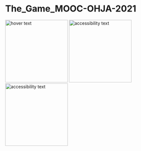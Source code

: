# The_Game_MOOC-OHJA-2021

<p align="left">
  <img src=Screenshot_1608642364.png width="200" title="hover text">
  <img src=Screenshot_1608642386.png width="200" alt="accessibility text">
  <img src=Screenshot_1608642398.png width="200" alt="accessibility text">
</p>
